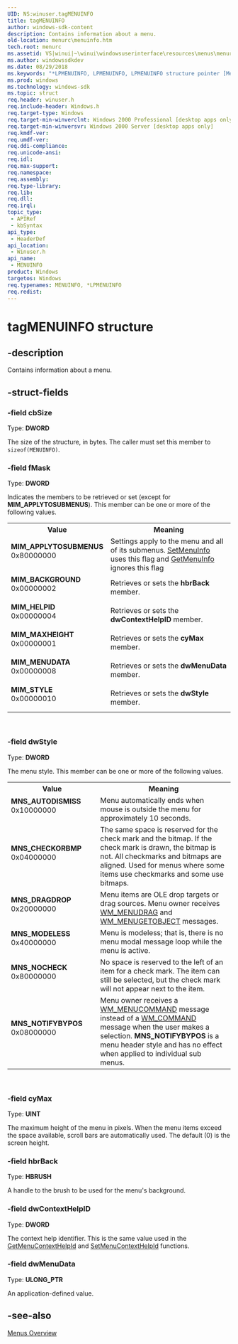 ```yaml
---
UID: NS:winuser.tagMENUINFO
title: tagMENUINFO
author: windows-sdk-content
description: Contains information about a menu.
old-location: menurc\menuinfo.htm
tech.root: menurc
ms.assetid: VS|winui|~\winui\windowsuserinterface\resources\menus\menureference\menustructures\menuinfo.htm
ms.author: windowssdkdev
ms.date: 08/29/2018
ms.keywords: "*LPMENUINFO, LPMENUINFO, LPMENUINFO structure pointer [Menus and Other Resources], MENUINFO, MENUINFO structure [Menus and Other Resources], MIM_APPLYTOSUBMENUS, MIM_BACKGROUND, MIM_HELPID, MIM_MAXHEIGHT, MIM_MENUDATA, MIM_STYLE, MNS_AUTODISMISS, MNS_CHECKORBMP, MNS_DRAGDROP, MNS_MODELESS, MNS_NOCHECK, MNS_NOTIFYBYPOS, _win32_MENUINFO_str, _win32_menuinfo_str_cpp, const *LPCMENUINFO, const *LPCMENUINFO structure [Menus and Other Resources], menurc.menuinfo, tagMENUINFO, winui._win32_menuinfo_str, winuser/LPMENUINFO, winuser/MENUINFO, winuser/const *LPCMENUINFO"
ms.prod: windows
ms.technology: windows-sdk
ms.topic: struct
req.header: winuser.h
req.include-header: Windows.h
req.target-type: Windows
req.target-min-winverclnt: Windows 2000 Professional [desktop apps only]
req.target-min-winversvr: Windows 2000 Server [desktop apps only]
req.kmdf-ver: 
req.umdf-ver: 
req.ddi-compliance: 
req.unicode-ansi: 
req.idl: 
req.max-support: 
req.namespace: 
req.assembly: 
req.type-library: 
req.lib: 
req.dll: 
req.irql: 
topic_type:
 - APIRef
 - kbSyntax
api_type:
 - HeaderDef
api_location:
 - Winuser.h
api_name:
 - MENUINFO
product: Windows
targetos: Windows
req.typenames: MENUINFO, *LPMENUINFO
req.redist: 
---
```


# tagMENUINFO structure


## -description


Contains information about a menu.


## -struct-fields




### -field cbSize

Type: <b>DWORD</b>

The size of the structure, in bytes. The caller must set this member to <code>sizeof(MENUINFO)</code>. 


### -field fMask

Type: <b>DWORD</b>

Indicates the members to be retrieved or set (except for <b>MIM_APPLYTOSUBMENUS</b>). This member can be one or more of the following values. 

<table>
<tr>
<th>Value</th>
<th>Meaning</th>
</tr>
<tr>
<td width="40%"><a id="MIM_APPLYTOSUBMENUS"></a><a id="mim_applytosubmenus"></a><dl>
<dt><b>MIM_APPLYTOSUBMENUS</b></dt>
<dt>0x80000000</dt>
</dl>
</td>
<td width="60%">
Settings apply to the menu and all of its submenus. <a href="https://msdn.microsoft.com/2b133f55-316f-42a1-bf8f-52a2a93f540a">SetMenuInfo</a> uses this flag and <a href="https://msdn.microsoft.com/4e862a08-6c21-4690-b9b4-1b4479b9301b">GetMenuInfo</a> ignores this flag

</td>
</tr>
<tr>
<td width="40%"><a id="MIM_BACKGROUND"></a><a id="mim_background"></a><dl>
<dt><b>MIM_BACKGROUND</b></dt>
<dt>0x00000002</dt>
</dl>
</td>
<td width="60%">
Retrieves or sets the 
						<b>hbrBack</b> member.

</td>
</tr>
<tr>
<td width="40%"><a id="MIM_HELPID"></a><a id="mim_helpid"></a><dl>
<dt><b>MIM_HELPID</b></dt>
<dt>0x00000004</dt>
</dl>
</td>
<td width="60%">
Retrieves or sets the 
						<b>dwContextHelpID</b> member.

</td>
</tr>
<tr>
<td width="40%"><a id="MIM_MAXHEIGHT"></a><a id="mim_maxheight"></a><dl>
<dt><b>MIM_MAXHEIGHT</b></dt>
<dt>0x00000001</dt>
</dl>
</td>
<td width="60%">
Retrieves or sets the 
						<b>cyMax</b> member.

</td>
</tr>
<tr>
<td width="40%"><a id="MIM_MENUDATA"></a><a id="mim_menudata"></a><dl>
<dt><b>MIM_MENUDATA</b></dt>
<dt>0x00000008</dt>
</dl>
</td>
<td width="60%">
Retrieves or sets the 
						<b>dwMenuData</b> member.

</td>
</tr>
<tr>
<td width="40%"><a id="MIM_STYLE"></a><a id="mim_style"></a><dl>
<dt><b>MIM_STYLE</b></dt>
<dt>0x00000010</dt>
</dl>
</td>
<td width="60%">
Retrieves or sets the 
						<b>dwStyle</b> member.

</td>
</tr>
</table>
 


### -field dwStyle

Type: <b>DWORD</b>

The menu style. This member can be one or more of the following values. 

<table>
<tr>
<th>Value</th>
<th>Meaning</th>
</tr>
<tr>
<td width="40%"><a id="MNS_AUTODISMISS"></a><a id="mns_autodismiss"></a><dl>
<dt><b>MNS_AUTODISMISS</b></dt>
<dt>0x10000000</dt>
</dl>
</td>
<td width="60%">
Menu automatically ends when mouse is outside the menu for approximately 10 seconds.

</td>
</tr>
<tr>
<td width="40%"><a id="MNS_CHECKORBMP"></a><a id="mns_checkorbmp"></a><dl>
<dt><b>MNS_CHECKORBMP</b></dt>
<dt>0x04000000</dt>
</dl>
</td>
<td width="60%">
The same space is reserved for the check mark and the bitmap. If the check mark is drawn, the bitmap is not. All checkmarks and bitmaps are aligned. Used for menus where some items use checkmarks and some use bitmaps.

</td>
</tr>
<tr>
<td width="40%"><a id="MNS_DRAGDROP"></a><a id="mns_dragdrop"></a><dl>
<dt><b>MNS_DRAGDROP</b></dt>
<dt>0x20000000</dt>
</dl>
</td>
<td width="60%">
Menu items are OLE drop targets or drag sources. Menu owner receives <a href="https://msdn.microsoft.com/99e8f490-ef1e-4964-a3a1-47030a88f10c">WM_MENUDRAG</a> and <a href="https://msdn.microsoft.com/08348e43-3d21-4543-b624-5504575efced">WM_MENUGETOBJECT</a> messages.

</td>
</tr>
<tr>
<td width="40%"><a id="MNS_MODELESS"></a><a id="mns_modeless"></a><dl>
<dt><b>MNS_MODELESS</b></dt>
<dt>0x40000000</dt>
</dl>
</td>
<td width="60%">
Menu is modeless; that is, there is no menu modal message loop while the menu is active.

</td>
</tr>
<tr>
<td width="40%"><a id="MNS_NOCHECK"></a><a id="mns_nocheck"></a><dl>
<dt><b>MNS_NOCHECK</b></dt>
<dt>0x80000000</dt>
</dl>
</td>
<td width="60%">
No space is reserved to the left of an item for a check mark. The item can still be selected, but the check mark will not appear next to the item.

</td>
</tr>
<tr>
<td width="40%"><a id="MNS_NOTIFYBYPOS"></a><a id="mns_notifybypos"></a><dl>
<dt><b>MNS_NOTIFYBYPOS</b></dt>
<dt>0x08000000</dt>
</dl>
</td>
<td width="60%">
Menu owner receives a <a href="https://msdn.microsoft.com/1ed702ef-8d32-4d4c-a68a-ffd199112ced">WM_MENUCOMMAND</a> message instead of a <a href="https://msdn.microsoft.com/5516098e-fd90-49c8-afb0-78164b028376">WM_COMMAND</a> message when the user makes a selection. <b>MNS_NOTIFYBYPOS</b> is a menu header style and has no effect when applied to individual sub menus.

</td>
</tr>
</table>
 


### -field cyMax

Type: <b>UINT</b>

The maximum height of the menu in pixels. When the menu items exceed the space available, scroll bars are automatically used. The default (0) is the screen height. 


### -field hbrBack

Type: <b>HBRUSH</b>

A handle to the brush to be used for the menu's background. 


### -field dwContextHelpID

Type: <b>DWORD</b>

The context help identifier. This is the same value used in 
					the <a href="https://msdn.microsoft.com/2b8d3e94-6860-4a75-8373-38afb641eb3b">GetMenuContextHelpId</a> and 
					<a href="https://msdn.microsoft.com/55d944db-d889-468a-991a-b9779c90b44f">SetMenuContextHelpId</a> functions. 


### -field dwMenuData

Type: <b>ULONG_PTR</b>

An application-defined value.


## -see-also




<a href="https://msdn.microsoft.com/f00c0b76-fabb-4451-bd4e-30b465d4d235">Menus Overview</a>
 

 


